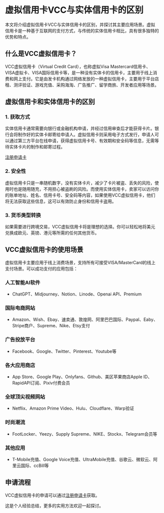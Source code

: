# 虚拟信用卡VCC与实体信用卡的区别

本文将介绍虚拟信用卡VCC与实体信用卡的区别，并探讨其主要应用场景。虚拟信用卡是一种基于互联网的支付方式，与传统的实体信用卡相比，具有很多独特的优势和特点。

## 什么是VCC虚拟信用卡？

VCC虚拟信用卡（Virtual Credit Card），也称虚拟Visa Mastercard信用卡、VISA虚拟卡、VISA国际信用卡等，是一种没有实体卡的信用卡，主要用于线上消费和网上支付。它是由发卡机构通过网络发放的一种虚拟信用卡，主要用于平台店租、测评验证、游戏充值、采购海淘、广告推广、留学商旅、开发者应用等场景。

## 虚拟信用卡和实体信用卡的区别

### 1. 获取方式

实体信用卡通常需要向银行或金融机构申请，并经过信用审查后才能获得卡片。银行会将制作好的实体卡邮寄给申请人。虚拟信用卡则采用电子方式发行，申请人可以通过第三方平台在线申请，获得虚拟信用卡号、有效期和安全码等信息，无需等待实体卡片的制作和邮寄过程。

[注册申请卡](https://gpt.fomepay.com/#/pages/login/index?d=Q3DD80)

### 2. 安全性

虚拟信用卡只是一串随机数字，没有实体卡片，减少了卡片被盗、丢失的风险，使用时也是随用随充，不用担心被盗刷的风险。而使用实体信用卡，卖家可以访问你的账单地址、姓名、信用卡号、安全码等内容，如果使用VCC虚拟信用卡，他们将无法获取这些信息，这可以有效防止身份和信用卡盗用。

### 3. 货币类型转换

如果需要进行跨境交易，VCC虚拟信用卡将是理想的选择。你可以轻松地将美元兑换成欧元、英镑、港元等所需的任何其他货币。

## VCC虚拟信用卡的使用场景

虚拟信用卡主要应用于线上消费场景，支持所有可接受VISA/MasterCard的线上支付场景。可以成功支付的应用包括：

### 人工智能AI软件

- ChatGPT、Midjourney、Notion、Linode、Openai API、Premium

### 国际电商网站

- Amazon、Wish、Ebay、速卖通、敦煌网、阿里巴巴国际、Paypal、Eaby、Stripe商户、Supreme、Nike、Etsy支付

### 广告投放平台

- Facebook、Google、Twitter、Pinterest、Youtube等

### 各大应用商店

- App Store、Google Play、Onlyfans、Github、美区苹果商店Apple ID、RapidAPI订阅、Pixiv付费会员

### 全球顶尖视频网站

- Netflix、Amazon Prime Video、Hulu、Cloudflare、Warp验证

### 时尚潮流

- FootLocker、Yeezy、Supply Supreme、NIKE、Stockx、Telegram会员等

### 其他应用

- T-Mobile充值、Google Voice充值、UltraMobile充值、谷歌云、微软云、阿里云国际、ccBill等

## 申请流程

VCC虚拟信用卡的申请可以通过[注册申请卡](https://gpt.fomepay.com/#/pages/login/index?d=Q3DD80)获取。

这是个人经验总结，更多的实用方法欢迎一起探讨。


